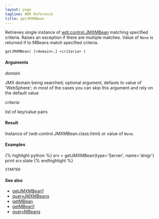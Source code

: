 ```yaml
---
layout: page
tagline: WDR Reference
title: getJMXMBean
---
```


Retrieves single instance of [wdr.control.JMXMBean](wdr.control.JMXMBean.class.html) matching specified criteria.
Raises an exception if there are multiple matches.
Value of `None` is returned if to MBeans match specified criteria.

    getJMXMBean( [<domain>,] <criteria> )

#### Arguments

_domain_

JMX domain being searched; optional argument, defauts to value of 'WebSphere'; in most of the cases you can skip this argument and rely on the default value

_criteria_

list of key/value pairs

#### Result

Instance of (wdr.control.JMXMBean.class.html) or value of `None`.

#### Examples

{% highlight python %}
srv = getJMXMBean(type='Server', name='dmgr')
print srv.state
{% endhighlight %}

    STARTED

#### See also

* [getJMXMBean1](wdr.control.getJMXMBean1.html)
* [queryJMXMBeans](wdr.control.queryJMXMBeans.html)
* [getMBean](wdr.control.getMBean.html)
* [getMBean1](wdr.control.getMBean1.html)
* [queryMBeans](wdr.control.queryMBeans.html)
